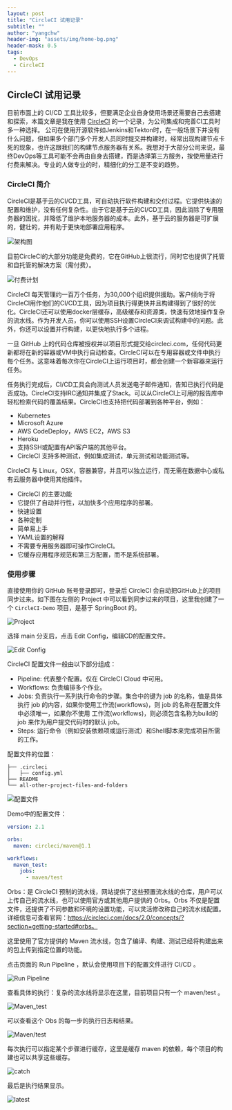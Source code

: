 ```yaml
---
layout: post
title: "CircleCI 试用记录"
subtitle: ""
author: "yangchw"
header-img: "assets/img/home-bg.png"
header-mask: 0.5
tags:
  - DevOps
  - CircleCI
---
```


## CircleCI 试用记录

目前市面上的 CI/CD 工具比较多，但要满足企业自身使用场景还需要自己去搭建和探索，本篇文章是我在使用 [CircleCI](https://circleci.com/) 的一个记录，为公司集成和完善CI工具时多一种选择。
公司在使用开源软件如Jenkins和Tekton时，在一般场景下并没有什么问题，但如果多个部门多个开发人员同时提交并构建时，经常出现构建节点卡死的现象，也许这跟我们的构建节点服务器有关系。我想对于大部分公司来说，最终DevOps等工具可能不会再由自身去搭建，而是选择第三方服务，按使用量进行付费来解决。专业的人做专业的时，精细化的分工是不变的趋势。

### CircleCI 简介

CircleCI是基于云的CI/CD工具，可自动执行软件构建和交付过程。它提供快速的配置和维护，没有任何复杂性。由于它是基于云的CI/CD工具，因此消除了专用服务器的困扰，并降低了维护本地服务器的成本。此外，基于云的服务器是可扩展的，健壮的，并有助于更快地部署应用程序。

![架构图](../assets/2021-05-16/arch.png)

目前CircleCI的大部分功能是免费的，它在GitHub上很流行，同时它也提供了托管和自托管的解决方案（需付费）。

![付费计划](../assets/2021-05-16/20210516163703.jpg)

CircleCI 每天管理约一百万个任务，为30,000个组织提供援助。客户倾向于将CircleCI用作他们的CI/CD工具，因为项目执行得更快并且构建得到了很好的优化。CircleCI还可以使用docker层缓存，高级缓存和资源类，快速有效地操作复杂的流水线。作为开发人员，你可以使用SSH设置CircleCI来调试构建中的问题。此外，你还可以设置并行构建，以更快地执行多个进程。

一旦 GitHub 上的代码仓库被授权并以项目形式提交给circleci.com，任何代码更新都将在新的容器或VM中执行自动检查。CircleCI可以在专用容器或文件中执行每个任务。这意味着每次你在CircleCI上运行项目时，都会创建一个新容器来运行任务。

任务执行完成后，CI/CD工具会向测试人员发送电子邮件通知，告知已执行代码是否成功。CircleCI支持IRC通知并集成了Stack。可以从CircleCI上可用的报告库中轻松检索代码的覆盖结果。CircleCI也支持把代码部署到各种平台，例如：

 - Kubernetes
 - Microsoft Azure
 - AWS CodeDeploy，AWS EC2，AWS S3
 - Heroku
 - 支持SSH或配置有API客户端的其他平台。
 - CircleCI 支持多种测试，例如集成测试，单元测试和功能测试等。

CircleCI  与 Linux，OSX，容器兼容，并且可以独立运行，而无需在数据中心或私有云服务器中使用其他插件。

 - CircleCI 的主要功能
 - 它提供了自动并行性，以加快多个应用程序的部署。
 - 快速设置
 - 各种定制
 - 简单易上手
 - YAML设置的解释
 - 不需要专用服务器即可操作CircleCI。
 - 它缓存应用程序规范和第三方配置，而不是系统部署。

### 使用步骤

直接使用你的 GitHub 账号登录即可，登录后 CircleCI 会自动把GitHub上的项目同步过来。如下图在左侧的 Project 中可以看到同步过来的项目，这里我创建了一个 `CircleCI-Demo` 项目，是基于 SpringBoot 的。

![Project](../assets/2021-05-16/20210516164454.jpg)

选择 main 分支后，点击 Edit Config，编辑CD的配置文件。

![Edit Config](../assets/2021-05-16/20210516164708.jpg)

CircleCI 配置文件一般由以下部分组成：
 
 - Pipeline: 代表整个配置。仅在 CircleCI Cloud 中可用。
 - Workflows: 负责编排多个作业。
 - Jobs: 负责执行一系列执行命令的步骤。集合中的键为 job 的名称，值是具体执行 job 的内容，如果你使用工作流(workflows)，则 job 的名称在配置文件中必须唯一，如果你不使用 工作流(workflows)，则必须包含名称为build的 job 来作为用户提交代码时的默认 job。
 - Steps: 运行命令（例如安装依赖项或运行测试）和Shell脚本来完成项目所需的工作。

配置文件的位置：

```
├── .circleci
│   ├── config.yml
├── README
└── all-other-project-files-and-folders
```

![配置文件](../assets/2021-05-16/config-emements.png)

Demo中的配置文件：

```yml
version: 2.1

orbs:
  maven: circleci/maven@1.1

workflows:
  maven_test:
    jobs:
      - maven/test

```

Orbs：是 CircleCI 预制的流水线，网站提供了这些预置流水线的仓库，用户可以上传自己的流水线，也可以使用官方或其他用户提供的 Orbs。Orbs 不仅是配置文件，还提供了不同参数和环境的设置功能，可以灵活修改称自己的流水线配置。详细信息可查看官网：https://circleci.com/docs/2.0/concepts/?section=getting-started#orbs。

这里使用了官方提供的 Maven 流水线，包含了编译、构建、测试已经将构建出来的包上传到指定位置的功能。

点击页面的 Run Pipeline ，默认会使用项目下的配置文件进行 CI/CD 。

![Run Pipeline](../assets/2021-05-16/20210516175510.jpg)

查看具体的执行：复杂的流水线将显示在这里，目前项目只有一个 maven/test 。

![Maven_test](../assets/2021-05-16/20210516175510.jpg)

可以查看这个 Obs 的每一步的执行日志和结果。

![Maven/test](../assets/2021-05-16/20210516175557.jpg)

每次执行可以指定某个步骤进行缓存，这里是缓存 maven 的依赖，每个项目的构建也可以共享这些缓存。

![catch](../assets/2021-05-16/20210516175658.jpg)

最后是执行结果显示。

![latest](../assets/2021-05-16/20210516181021.jpg)

